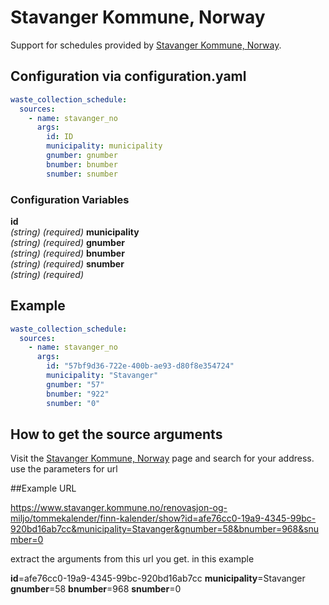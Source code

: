 # Stavanger Kommune, Norway

Support for schedules provided by [Stavanger Kommune, Norway](https://www.stavanger.kommune.no/).

## Configuration via configuration.yaml

```yaml
waste_collection_schedule:
  sources:
    - name: stavanger_no
      args:
        id: ID
        municipality: municipality
        gnumber: gnumber
        bnumber: bnumber
        snumber: snumber
```

### Configuration Variables

**id**  
*(string) (required)*
**municipality**  
*(string) (required)*
**gnumber**  
*(string) (required)*
**bnumber**  
*(string) (required)*
**snumber**  
*(string) (required)*
## Example

```yaml
waste_collection_schedule:
  sources:
    - name: stavanger_no
      args:
        id: "57bf9d36-722e-400b-ae93-d80f8e354724"
        municipality: "Stavanger"
        gnumber: "57"
        bnumber: "922"
        snumber: "0"
```

## How to get the source arguments

Visit the [Stavanger Kommune, Norway](https://www.stavanger.kommune.no/renovasjon-og-miljo/tommekalender/finn-kalender/) page and search for your address.
use the parameters for url 

##Example URL

https://www.stavanger.kommune.no/renovasjon-og-miljo/tommekalender/finn-kalender/show?id=afe76cc0-19a9-4345-99bc-920bd16ab7cc&municipality=Stavanger&gnumber=58&bnumber=968&snumber=0

extract the arguments from this url you get. in this example

**id**=afe76cc0-19a9-4345-99bc-920bd16ab7cc
**municipality**=Stavanger
**gnumber**=58
**bnumber**=968
**snumber**=0

